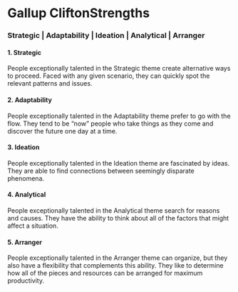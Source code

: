 <h1 id="gallup-cliftonstrengths">Gallup CliftonStrengths</h1>
<h3 id="strategic--adaptability--ideation--analytical--arranger">Strategic | Adaptability | Ideation | Analytical | Arranger</h3>
<h4 id="strategic">1.  Strategic</h4>
<p>People exceptionally talented in the Strategic theme create alternative ways to proceed. Faced with any given scenario, they can quickly spot the relevant patterns and issues.</p>
<h4 id="adaptability">2.  Adaptability</h4>
<p>People exceptionally talented in the Adaptability theme prefer to go with the flow. They tend to be “now” people who take things as they come and discover the future one day at a time.</p>
<h4 id="ideation">3.  Ideation</h4>
<p>People exceptionally talented in the Ideation theme are fascinated by ideas. They are able to find connections between seemingly disparate phenomena.</p>
<h4 id="analytical">4.  Analytical</h4>
<p>People exceptionally talented in the Analytical theme search for reasons and causes. They have the ability to think about all of the factors that might affect a situation.</p>
<h4 id="arranger">5.  Arranger</h4>
<p>People exceptionally talented in the Arranger theme can organize, but they also have a flexibility that complements this ability. They like to determine how all of the pieces and resources can be arranged for maximum productivity.</p>


